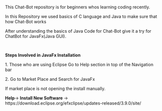 <p>This Chat-Bot repository is for beginners whos learning coding recently.</p>
<p>In this Repository we used basics of C language and Java to make sure that how Chat-Bot works</p>
<p>After understanding the basics of Java Code for Chat-Bot give it a try for ChatBot for JavaFx(Java GUI).</p>
<br>
<p style : text-size :10px><span><b>Steps Involved in JavaFx Installation</b></span></p>
<p>1. Those who are using Eclipse Go to <span>Help</span> section in top of the Navigation bar</p>
<p>2. Go to Market Place and Search for JavaFx </p>
<p>If market place is not opening the install manually.</p>
<p><b>Help</b>-> <b>Install New Software</b> -> <a>https://download.eclipse.org/efxclipse/updates-released/3.9.0/site/
</a></p>
